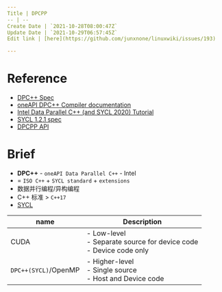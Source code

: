 ```yaml
---
Title | DPCPP
-- | --
Create Date | `2021-10-28T08:00:47Z`
Update Date | `2021-10-29T06:57:45Z`
Edit link | [here](https://github.com/junxnone/linuxwiki/issues/193)

---
```

# Reference
- [DPC++ Spec](https://spec.oneapi.io/versions/latest/elements/dpcpp/source/index.html#)
- [oneAPI DPC++ Compiler documentation](https://intel.github.io/llvm-docs/GetStartedGuide.html)
- [Intel Data Parallel C++ (and SYCL 2020) Tutorial](https://github.com/jeffhammond/dpcpp-tutorial)
- [SYCL 1.2.1 spec](https://www.khronos.org/registry/SYCL/specs/sycl-1.2.1.pdf)
- [DPCPP API](https://intel.github.io/llvm-docs/doxygen/index.html)


# Brief
- **DPC++** - `oneAPI Data Parallel C++` - Intel
-  = `ISO C++` + `SYCL standard` + `extensions`
- 数据并行编程/异构编程
- C++ 标准 > `C++17`
- [SYCL](/SYCL)

name | Description
-- | --
CUDA | - Low-level<br>- Separate source for device code<br>- Device code only
`DPC++(SYCL)`/OpenMP | - Higher-level<br>- Single source<br>- Host  and Device code

